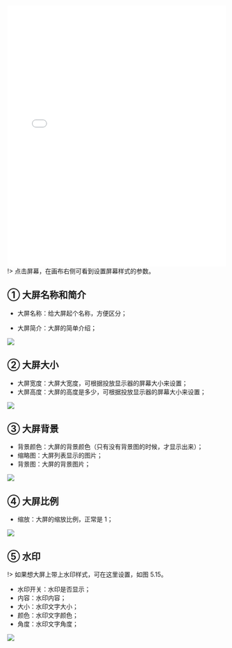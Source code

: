 <iframe src="//player.bilibili.com/player.html?aid=342563671&bvid=BV1294y127nM&cid=747212438&page=1&high_quality=1" scrolling="no" border="0" frameborder="no" framespacing="0" allowfullscreen="true" width="100%" height="600"> </iframe>
!> 点击屏幕，在画布右侧可看到设置屏幕样式的参数。

## ① 大屏名称和简介

- 大屏名称：给大屏起个名称，方便区分；

- 大屏简介：大屏的简单介绍；

![](https://img.kancloud.cn/5f/a2/5fa2cb3a27cb2177de6d83326eaa4875_761x379.png)

## ② 大屏大小

- 大屏宽度：大屏大宽度，可根据投放显示器的屏幕大小来设置；
- 大屏高度：大屏的高度是多少，可根据投放显示器的屏幕大小来设置；

![](https://img.kancloud.cn/68/e2/68e23dcf6398772e7d2ab08ba89fddb3_778x574.png)

## ③ 大屏背景

- 背景颜色：大屏的背景颜色（只有没有背景图的时候，才显示出来）；
- 缩略图：大屏列表显示的图片；
- 背景图：大屏的背景图片；

![](https://img.kancloud.cn/f9/7b/f97b6e224ff40cf9b79882f664fb3654_580x703.png)

## ④ 大屏比例

- 缩放：大屏的缩放比例，正常是 1；

![](https://img.kancloud.cn/3c/2d/3c2d4aa3992c865c10b4cccbf7b3de7f_693x571.png)

## ⑤ 水印

!> 如果想大屏上带上水印样式，可在这里设置，如图 5.15。

- 水印开关：水印是否显示；
- 内容：水印内容；
- 大小：水印文字大小；
- 颜色：水印文字颜色；
- 角度：水印文字角度；

![](https://img.kancloud.cn/e5/ae/e5ae31f6165bdbafed9f0f1b4497e35a_857x856.png)
